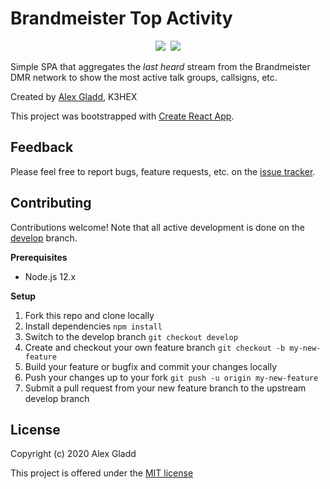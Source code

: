 # Brandmeister Top Activity

<p align="center">
  <img src="https://github.com/alexgladd/bm-hotgroups/workflows/CI/badge.svg?branch=develop">&nbsp;
  <img src="https://github.com/alexgladd/bm-hotgroups/workflows/Deployment/badge.svg">
</p>

Simple SPA that aggregates the *last heard* stream from the Brandmeister DMR network to show
the most active talk groups, callsigns, etc.

Created by [Alex Gladd](https://github.com/alexgladd), K3HEX

This project was bootstrapped with [Create React App](https://github.com/facebookincubator/create-react-app).

## Feedback

Please feel free to report bugs, feature requests, etc. on the [issue tracker](https://github.com/alexgladd/bm-hotgroups/issues).

## Contributing

Contributions welcome! Note that all active development is done on the [develop](https://github.com/alexgladd/bm-hotgroups/tree/develop) branch.

**Prerequisites**

* Node.js 12.x

**Setup**

1. Fork this repo and clone locally
1. Install dependencies `npm install`
1. Switch to the develop branch `git checkout develop`
1. Create and checkout your own feature branch `git checkout -b my-new-feature`
1. Build your feature or bugfix and commit your changes locally
1. Push your changes up to your fork `git push -u origin my-new-feature`
1. Submit a pull request from your new feature branch to the upstream develop branch

## License

Copyright (c) 2020 Alex Gladd

This project is offered under the [MIT license](LICENSE.md)
